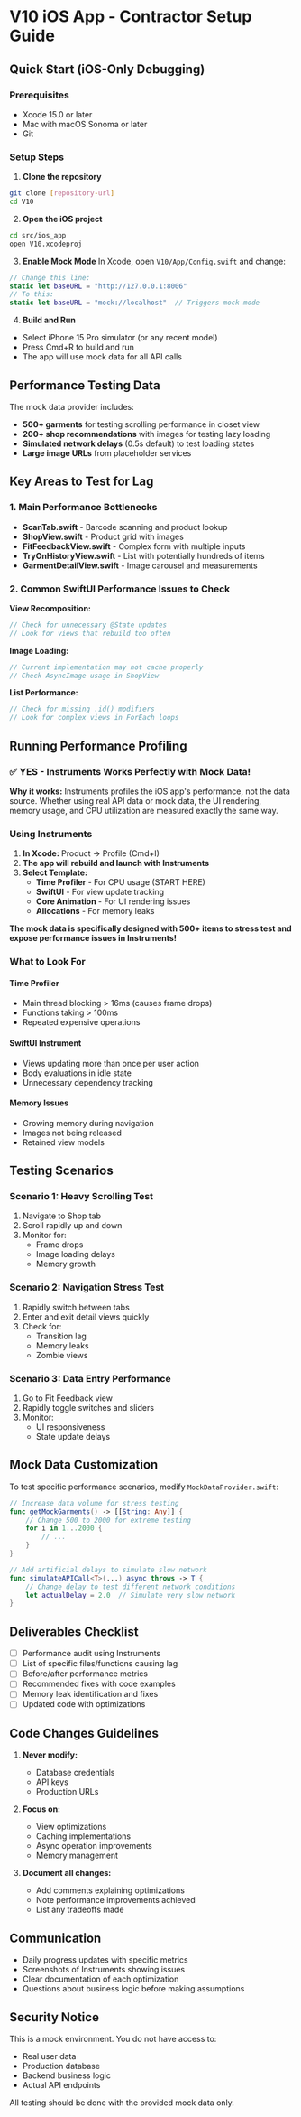 # V10 iOS App - Contractor Setup Guide

## Quick Start (iOS-Only Debugging)

### Prerequisites
- Xcode 15.0 or later
- Mac with macOS Sonoma or later
- Git

### Setup Steps

1. **Clone the repository**
```bash
git clone [repository-url]
cd V10
```

2. **Open the iOS project**
```bash
cd src/ios_app
open V10.xcodeproj
```

3. **Enable Mock Mode**
In Xcode, open `V10/App/Config.swift` and change:
```swift
// Change this line:
static let baseURL = "http://127.0.0.1:8006"
// To this:
static let baseURL = "mock://localhost"  // Triggers mock mode
```

4. **Build and Run**
- Select iPhone 15 Pro simulator (or any recent model)
- Press Cmd+R to build and run
- The app will use mock data for all API calls

## Performance Testing Data

The mock data provider includes:
- **500+ garments** for testing scrolling performance in closet view
- **200+ shop recommendations** with images for testing lazy loading
- **Simulated network delays** (0.5s default) to test loading states
- **Large image URLs** from placeholder services

## Key Areas to Test for Lag

### 1. Main Performance Bottlenecks
- **ScanTab.swift** - Barcode scanning and product lookup
- **ShopView.swift** - Product grid with images
- **FitFeedbackView.swift** - Complex form with multiple inputs
- **TryOnHistoryView.swift** - List with potentially hundreds of items
- **GarmentDetailView.swift** - Image carousel and measurements

### 2. Common SwiftUI Performance Issues to Check

**View Recomposition:**
```swift
// Check for unnecessary @State updates
// Look for views that rebuild too often
```

**Image Loading:**
```swift
// Current implementation may not cache properly
// Check AsyncImage usage in ShopView
```

**List Performance:**
```swift
// Check for missing .id() modifiers
// Look for complex views in ForEach loops
```

## Running Performance Profiling

### ✅ YES - Instruments Works Perfectly with Mock Data!

**Why it works:** Instruments profiles the iOS app's performance, not the data source. Whether using real API data or mock data, the UI rendering, memory usage, and CPU utilization are measured exactly the same way.

### Using Instruments

1. **In Xcode:** Product → Profile (Cmd+I)
2. **The app will rebuild and launch with Instruments**
3. **Select Template:** 
   - **Time Profiler** - For CPU usage (START HERE)
   - **SwiftUI** - For view update tracking
   - **Core Animation** - For UI rendering issues
   - **Allocations** - For memory leaks

**The mock data is specifically designed with 500+ items to stress test and expose performance issues in Instruments!**

### What to Look For

#### Time Profiler
- Main thread blocking > 16ms (causes frame drops)
- Functions taking > 100ms
- Repeated expensive operations

#### SwiftUI Instrument
- Views updating more than once per user action
- Body evaluations in idle state
- Unnecessary dependency tracking

#### Memory Issues
- Growing memory during navigation
- Images not being released
- Retained view models

## Testing Scenarios

### Scenario 1: Heavy Scrolling Test
1. Navigate to Shop tab
2. Scroll rapidly up and down
3. Monitor for:
   - Frame drops
   - Image loading delays
   - Memory growth

### Scenario 2: Navigation Stress Test
1. Rapidly switch between tabs
2. Enter and exit detail views quickly
3. Check for:
   - Transition lag
   - Memory leaks
   - Zombie views

### Scenario 3: Data Entry Performance
1. Go to Fit Feedback view
2. Rapidly toggle switches and sliders
3. Monitor:
   - UI responsiveness
   - State update delays

## Mock Data Customization

To test specific performance scenarios, modify `MockDataProvider.swift`:

```swift
// Increase data volume for stress testing
func getMockGarments() -> [[String: Any]] {
    // Change 500 to 2000 for extreme testing
    for i in 1...2000 {
        // ...
    }
}

// Add artificial delays to simulate slow network
func simulateAPICall<T>(...) async throws -> T {
    // Change delay to test different network conditions
    let actualDelay = 2.0  // Simulate very slow network
}
```

## Deliverables Checklist

- [ ] Performance audit using Instruments
- [ ] List of specific files/functions causing lag
- [ ] Before/after performance metrics
- [ ] Recommended fixes with code examples
- [ ] Memory leak identification and fixes
- [ ] Updated code with optimizations

## Code Changes Guidelines

1. **Never modify:**
   - Database credentials
   - API keys
   - Production URLs

2. **Focus on:**
   - View optimizations
   - Caching implementations
   - Async operation improvements
   - Memory management

3. **Document all changes:**
   - Add comments explaining optimizations
   - Note performance improvements achieved
   - List any tradeoffs made

## Communication

- Daily progress updates with specific metrics
- Screenshots of Instruments showing issues
- Clear documentation of each optimization
- Questions about business logic before making assumptions

## Security Notice

This is a mock environment. You do not have access to:
- Real user data
- Production database
- Backend business logic
- Actual API endpoints

All testing should be done with the provided mock data only.

